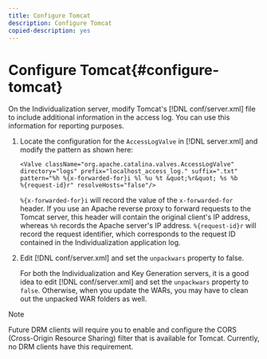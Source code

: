 ```yaml
---
title: Configure Tomcat
description: Configure Tomcat
copied-description: yes
---
```


# Configure Tomcat{#configure-tomcat}

On the Individualization server, modify Tomcat's [!DNL conf/server.xml] file to include additional information in the access log. You can use this information for reporting purposes. 

1. Locate the configuration for the `AccessLogValve` in [!DNL server.xml] and modify the pattern as shown here:

   ```
   <Valve className="org.apache.catalina.valves.AccessLogValve" 
   directory="logs" prefix="localhost_access_log." suffix=".txt" 
   pattern="%h %{x-forwarded-for}i %l %u %t &quot;%r&quot; %s %b 
   %{request-id}r" resolveHosts="false"/>
   ```

   `%{x-forwarded-for}i` will record the value of the `x-forwarded-for` header. If you use an Apache reverse proxy to forward requests to the Tomcat server, this header will contain the original client's IP address, whereas `%h` records the Apache server's IP address. `%{request-id}r` will record the request identifier, which corresponds to the request ID contained in the Individualization application log. 

1. Edit [!DNL conf/server.xml] and set the `unpackwars` property to false.

   For both the Individualization and Key Generation servers, it is a good idea to edit [!DNL conf/server.xml] and set the `unpackwars` property to `false`. Otherwise, when you update the WARs, you may have to clean out the unpacked WAR folders as well.

>[!NOTE]
>
>Future DRM clients will require you to enable and configure the CORS (Cross-Origin Resource Sharing) filter that is available for Tomcat. Currently, no DRM clients have this requirement.

